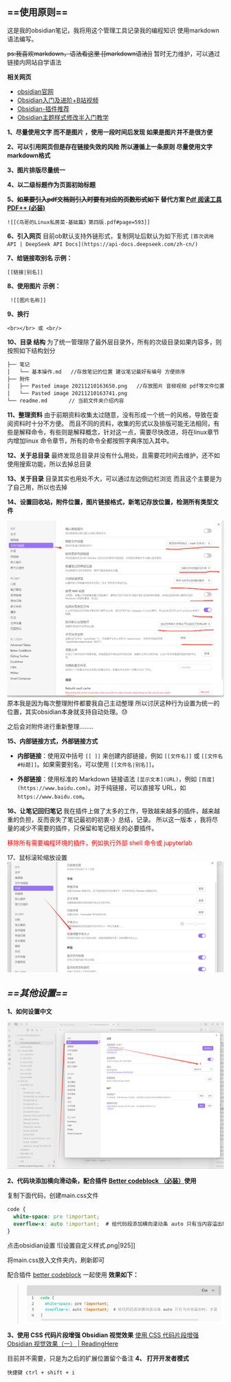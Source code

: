 
## ==使用原则==

这是我的obsidian笔记，我将用这个管理工具记录我的编程知识
使用markdown语法编写。

~~ps:我喜欢markdown，语法看这里 [[markdown语法]]~~ 暂时无力维护，可以通过链接内网站自学语法

**相关网页**
- [obsidian官网](https://obsidian.md/)
- [Obsidian入门及进阶+B站视频](https://www.bilibili.com/read/cv15035273)
- [Obsidian-插件推荐](https://zhuanlan.zhihu.com/p/353449575)
- [Obsidian主题样式修改半入门教学](https://forum-zh.obsidian.md/t/topic/180)


**1、尽量使用文字 而不是图片 ，使用一段时间后发现 如果是图片并不是很方便**

**2、可以引用网页但是存在链接失效的风险 所以遵循上一条原则 尽量使用文字 markdown格式**

**3、图片排版尽量统一**

**4、以二级标题作为页面初始标题**

**5、~~如果要引入pdf文档则引入时要有对应的页数形式如下~~ 替代方案 [Pdf 阅读工具 PDF++ (必装)](obsidian%20插件篇.md#Pdf%20阅读工具%20PDF++%20(必装))**

```
![[《鸟哥的Linux私房菜-基础篇》第四版.pdf#page=593]]
```
**6、引入网页**
目前ob默认支持外链形式，复制网址后默认为如下形式
`[首次调用 API | DeepSeek API Docs](https://api-docs.deepseek.com/zh-cn/)`

**7、给链接取别名  示例：**

`[[链接|别名]]`

**8、使用图片  示例：**

`  ![[图片名称]] `

**9、换行**

```
<br></br> 或 <br/>
```

**10、目录 结构**
为了统一管理除了最外层目录外，所有的次级目录如果内容多，则按照如下结构划分

```bash
├── 笔记
│   └── 基本操作.md   //存放笔记的位置 建议笔记最好有编号 方便排序
├── 附件
│   ├── Pasted image 20211210163650.png   //存放图片 音频视频 pdf等文件位置
│   └── Pasted image 20211210163741.png
└── readme.md	    // 当前文件夹介绍内容
```

**11、整理资料**
由于前期资料收集太过随意，没有形成一个统一的风格，导致在查阅资料时十分不方便。
而且不同的资料，收集的形式以及排版可能无法相同，有些是解释命令，有些则是解释概念，针对这一点，需要尽快改进，将在linux章节内增加linux 命令章节，所有的命令全都按照字典序加入其中。

**12、关于总目录**
最终发现总目录并没有什么用处，且需要花时间去维护，还不如使用搜索功能，所以去掉总目录

**13、关于目录**
目录其实也用处不大，可以通过左边侧边栏浏览 而且这个主要是为了自己用，所以也去掉

**14、设置回收站，附件位置，图片链接格式，新笔记存放位置，检测所有类型文件**

![Pasted image 20250121110256](附件/Pasted%20image%2020250121110256.png)
原本我是因为每次整理附件都要我自己主动整理 所以讨厌这种行为设置为统一的位置，其实obsidian本身就支持自动处理。😓

之后会对附件进行重新整理........

**15、内部链接方式，外部链接方式**

- **内部链接**：使用双中括号 `[[ ]]` 来创建内部链接，例如 `[[文件名]]` 或 `[[文件名#标题]]`。如果需要别名，可以使用 `[[文件名|别名]]`。
  
- **外部链接**：使用标准的 Markdown 链接语法 `[显示文本](URL)`，例如 `[百度](https://www.baidu.com)`。对于纯链接，可以直接写 URL，如 `https://www.baidu.com`。

**16、让笔记回归笔记**
我在插件上做了太多的工作，导致越来越多的插件，越来越重的负担，反而丧失了笔记最初的初衷-》总结，记录。
所以这一版本 ，我将尽量的减少不需要的插件，只保留和笔记相关的必要插件。

<font color="#ff0000">移除所有需要编程环境的插件，例如执行外部 shell 命令或 jupyterlab</font>

17、鼠标滚轮缩放设置
![|725](附件/Pasted%20image%2020250121150001.png)

## ***==其他设置==***

 **1、如何设置中文**

![](附件/Pasted%20image%2020250121102303.png)


 **2、代码块添加横向滑动条，配合插件 [Better codeblock （必装）](obsidian%20插件篇.md#Better%20codeblock%20（必装）)使用**

复制下面代码，创建main.css文件

```css
code {
  white-space: pre !important;
  overflow-x: auto !important;  # 给代码段添加横向滚动条 auto 只有当内容溢出时，才显示滚动条。
}
```

点击obsidian设置
![[设置自定义样式.png|925]]

将main.css放入文件夹内，刷新即可

配合插件 [better codeblock](obsidian%20插件篇.md#better%20codeblock) 一起使用
**效果如下：**
> ![](附件/1737873616025.png)


 **3、使用 CSS 代码片段增强 Obsidian 视觉效果**
[使用 CSS 代码片段增强 Obsidian 视觉效果（一） | ReadingHere](https://www.readinghere.com/blog/using-css-snippets-to-enhance-obsidian-visuals-cn/)


目前并不需要，只是为之后的扩展位置留个备注
**4、 打开开发者模式**

```
快捷键 ctrl + shift + i
```

